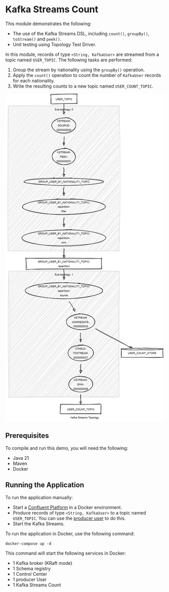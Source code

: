 # Kafka Streams Count

This module demonstrates the following:

- The use of the Kafka Streams DSL, including `count()`, `groupBy()`, `toStream()` and `peek()`.
- Unit testing using Topology Test Driver.

In this module, records of type `<String, KafkaUser>` are streamed from a topic named `USER_TOPIC`.
The following tasks are performed:

1. Group the stream by nationality using the `groupBy()` operation.
2. Apply the `count()` operation to count the number of `KafkaUser` records for each nationality.
3. Write the resulting counts to a new topic named `USER_COUNT_TOPIC`.

![topology.png](topology.png)

## Prerequisites

To compile and run this demo, you will need the following:

- Java 21
- Maven
- Docker

## Running the Application

To run the application manually:

- Start a [Confluent Platform](https://docs.confluent.io/platform/current/quickstart/ce-docker-quickstart.html#step-1-download-and-start-cp) in a Docker environment.
- Produce records of type `<String, KafkaUser>` to a topic named `USER_TOPIC`. You can use the [producer user](../specific-producers/kafka-streams-producer-user) to do this.
- Start the Kafka Streams.

To run the application in Docker, use the following command:

```console
docker-compose up -d
```

This command will start the following services in Docker:

- 1 Kafka broker (KRaft mode)
- 1 Schema registry
- 1 Control Center
- 1 producer User
- 1 Kafka Streams Count
